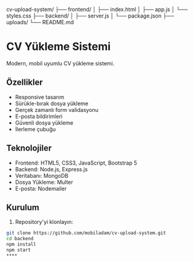 cv-upload-system/
├── frontend/
│   ├── index.html
│   ├── app.js
│   └── styles.css
├── backend/
│   ├── server.js
│   └── package.json
├── uploads/
└── README.md
# CV Yükleme Sistemi

Modern, mobil uyumlu CV yükleme sistemi.

## Özellikler

- Responsive tasarım
- Sürükle-bırak dosya yükleme
- Gerçek zamanlı form validasyonu
- E-posta bildirimleri
- Güvenli dosya yükleme
- İlerleme çubuğu

## Teknolojiler

- Frontend: HTML5, CSS3, JavaScript, Bootstrap 5
- Backend: Node.js, Express.js
- Veritabanı: MongoDB
- Dosya Yükleme: Multer
- E-posta: Nodemailer

## Kurulum

1. Repository'yi klonlayın:
```bash
git clone https://github.com/mobiladam/cv-upload-system.git
cd backend
npm install
npm start
****
